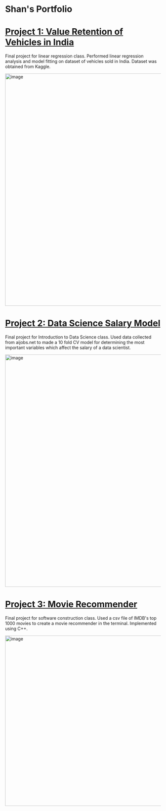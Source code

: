 # Shan's Portfolio 

# [Project 1: Value Retention of Vehicles in India](https://github.com/ssant096/Value-Retention-for-Vehicles-in-India)
Final project for linear regression class. Performed linear regression analysis and model fitting on dataset of vehicles sold in India. Dataset was obtained from Kaggle.

<img width="750" alt="image" src="https://github.com/ssant096/Shan_Portfolio/assets/102336530/3521a23d-780b-4528-872b-80401748828f">

# [Project 2: Data Science Salary Model](https://github.com/ssant096/Data-Science-Salary-Prediction)
Final project for Introduction to Data Science class. Used data collected from aijobs.net to made a 10 fold CV model for determining the most important variables which affect the salary of a data scientist.

<img width="750" alt="image" src="https://github.com/ssant096/Data-Science-Salary-Prediction/assets/102336530/7697eb79-52bb-446a-8842-f08a1ed69453">

# [Project 3: Movie Recommender](https://github.com/ssant096/Movie-Recommeder)
Final project for software construction class. Used a csv file of IMDB's top 1000 movies to create a movie recommender in the terminal. Implemented using C++. 

<img width="550" alt="image" src="https://github.com/ssant096/ssant096.github.io/assets/102336530/c678cd90-a519-4512-8b2d-1de46270706f">
